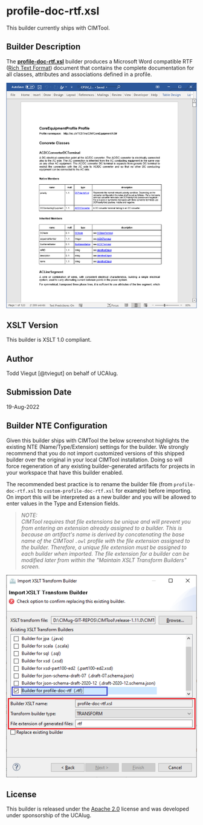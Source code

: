 # profile-doc-rtf.xsl

This builder currently ships with CIMTool.

## Builder Description

The **[profile-doc-rtf.xsl](profile-doc-rtf.xsl)** builder produces a Microsoft Word compatible RTF ([Rich Text Format](https://en.wikipedia.org/wiki/Rich_Text_Format)) document that contains the complete documentation for all classes, attributes and associations defined in a profile.

![image](sample-rtf.png)

## XSLT Version

This builder is XSLT 1.0 compliant.

## Author

Todd Viegut [@tviegut] on behalf of UCAIug.

## Submission Date

19-Aug-2022

## Builder NTE Configuration

Given this builder ships with CIMTool the below screenshot highlights the existing NTE (Name/Type/Extension) settings for the builder.  We strongly recommend that you do not import customized versions of this shipped builder over the original in your local CIMTool installation. Doing so will force regeneration of any existing builder-generated artifacts for projects in your workspace that have this builder enabled.

The recommended best practice is to rename the builder file  (from ```profile-doc-rtf.xsl``` to ```custom-profile-doc-rtf.xsl``` for example) before importing. On import this will be interpreted as a new builder and you will be allowed to enter values in the Type and Extension fields.

>*NOTE: </br>CIMTool requires that file extensions be unique and will prevent you from entering an extension already assigned to a builder. This is because an artifact's name is derived by concatenating the base name of the CIMTool ```.owl``` profile with the file extension assigned to the builder. Therefore, a unique file extension must be assigned to each builder when imported. The file extension for a builder can be modified later from within the "Maintain XSLT Transform Builders" screen.*

![image](import-builder.png)

## License

This builder is released under the [Apache 2.0](../../LICENSE) license and was developed under sponsorship of the UCAIug.
